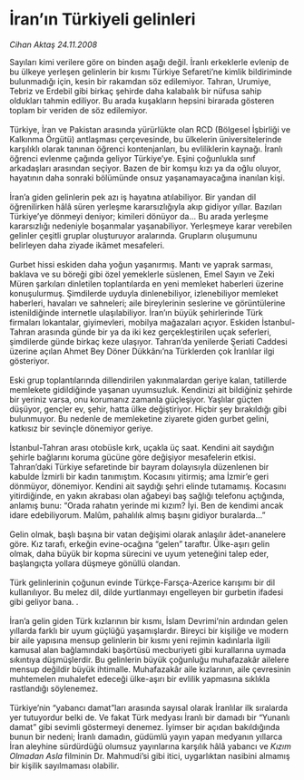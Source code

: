 # İran’ın Türkiyeli gelinleri

*Cihan Aktaş 24.11.2008*

<div class="taraf_structure_2col_1zq">
<div class="margen_n">



 <p>Sayıları kimi verilere göre on binden aşağı değil. İranlı erkeklerle evlenip de bu ülkeye yerleşen gelinlerin bir kısmı Türkiye Sefareti’ne kimlik bildiriminde bulunmadığı için, kesin bir rakamdan söz edilemiyor. Tahran, Urumiye, Tebriz ve Erdebil gibi birkaç şehirde daha kalabalık bir nüfusa sahip oldukları tahmin ediliyor. Bu arada kuşakların hepsini birarada gösteren toplam bir veriden de söz edilemiyor. <br/><br/>Türkiye, İran ve Pakistan arasında yürürlükte olan RCD (Bölgesel İşbirliği ve Kalkınma Örgütü) antlaşması çerçevesinde, bu ülkelerin üniversitelerinde karşılıklı olarak tanınan öğrenci kontenjanları, bu evliliklerin kaynağı. İranlı öğrenci evlenme çağında geliyor Türkiye’ye. Eşini çoğunlukla sınıf arkadaşları arasından seçiyor. Bazen de bir komşu kızı ya da oğlu oluyor, hayatının daha sonraki bölümünde onsuz yaşanamayacağına inanılan kişi. <br/><br/>İran’a giden gelinlerin pek azı iş hayatına atılabiliyor. Bir yandan dil öğrenilirken hâlâ süren yerleşme kararsızlığıyla akıp gidiyor yıllar. Bazıları Türkiye’ye dönmeyi deniyor; kimileri dönüyor da... Bu arada yerleşme kararsızlığı nedeniyle boşanmalar yaşanabiliyor. Yerleşmeye karar verebilen gelinler çeşitli gruplar oluşturuyor aralarında. Grupların oluşumunu belirleyen daha ziyade ikâmet mesafeleri. <br/><br/>Gurbet hissi eskiden daha yoğun yaşanırmış. Mantı ve yaprak sarması, baklava ve su böreği gibi özel yemeklerle süslenen, Emel Sayın ve Zeki Müren şarkıları dinletilen toplantılarda en yeni memleket haberleri üzerine konuşulurmuş. Şimdilerde uyduyla dinlenebiliyor, izlenebiliyor memleket haberleri, havaları ve sahneleri; aile bireylerinin seslerine ve görüntülerine istenildiğinde internetle ulaşılabiliyor. İran’ın büyük şehirlerinde Türk firmaları lokantalar, giyimevleri, mobilya mağazaları açıyor. Eskiden İstanbul-Tahran arasında günde bir ya da iki kez gerçekleştirilen uçak seferleri, şimdilerde günde birkaç keze ulaşıyor. Tahran’da yenilerde Şeriati Caddesi üzerine açılan Ahmet Bey Döner Dükkânı’na Türklerden çok İranlılar ilgi gösteriyor. <br/><br/>Eski grup toplantılarında dillendirilen yakınmalardan geriye kalan, tatillerde memlekete gidildiğinde yaşanan uyumsuzluk. Kendinizi ait bildiğiniz şehirde bir yeriniz varsa, onu korumanız zamanla güçleşiyor. Yaşlılar güçten düşüyor, gençler ev, şehir, hatta ülke değiştiriyor. Hiçbir şey bırakıldığı gibi bulunmuyor. Bu nedenle de memleketine ziyarete giden gurbet gelini, katkısız bir sevinçle dönemiyor geriye. <br/><br/>İstanbul-Tahran arası otobüsle kırk, uçakla üç saat. Kendini ait saydığın şehirle bağlarını koruma gücüne göre değişiyor mesafelerin etkisi. Tahran’daki Türkiye sefaretinde bir bayram dolayısıyla düzenlenen bir kabulde İzmirli bir kadın tanımıştım. Kocasını yitirmiş; ama İzmir’e geri dönmüyor, dönemiyor. Kendini ait saydığı şehri elinde tutamamış. Kocasını yitirdiğinde, en yakın akrabası olan ağabeyi baş sağlığı telefonu açtığında, anlamış bunu: “Orada rahatın yerinde mi kızım? İyi. Ben de kendimi ancak idare edebiliyorum. Malûm, pahalılık almış başını gidiyor buralarda...” <br/><br/>Gelin olmak, başlı başına bir vatan değişimi olarak anlaşılır âdet-ananelere göre. Kız tarafı, erkeğin evine-ocağına “gelen” taraftır. Ülke-aşırı gelin olmak, daha büyük bir kopma sürecini ve uyum yeteneğini talep eder, başlangıçta yollara düşmeye gönüllü olandan. <br/><br/>Türk gelinlerinin çoğunun evinde Türkçe-Farsça-Azerice karışımı bir dil kullanılıyor. Bu melez dil, dilde yurtlanmayı engelleyen bir gurbetin ifadesi gibi geliyor bana. . <br/><br/>İran’a gelin giden Türk kızlarının bir kısmı, İslam Devrimi’nin ardından gelen yıllarda farklı bir uyum güçlüğü yaşamışlardır. Bireyci bir kişiliğe ve modern bir aile yapısına mensup gelinlerin bir kısmı yeni rejimin kadınlarla ilgili kamusal alan bağlamındaki başörtüsü mecburiyeti gibi kurallarına uymada sıkıntıya düşmüşlerdir. Bu gelinlerin büyük çoğunluğu muhafazakâr ailelere mensup değildir büyük ihtimalle. Muhafazakâr aile kızlarının, aile çevresinin muhtemelen muhalefet edeceği ülke-aşırı bir evlilik yapmasına sıklıkla rastlandığı söylenemez. <br/><br/>Türkiye’nin “yabancı damat”ları arasında sayısal olarak İranlılar ilk sıralarda yer tutuyordur belki de. Ve fakat Türk medyası İranlı bir damadı bir “Yunanlı damat” gibi sevimli göstermeyi denemez. İyimser bir açıdan bakıldığında bunun bir nedeni; İranlı damadın, güdümlü yayın yapan medyanın yıllarca İran aleyhine sürdürdüğü olumsuz yayınlarına karşılık hâlâ yabancı ve <i>Kızım Olmadan Asla</i> filminin Dr. Mahmudi’si gibi itici, uygarlıktan nasibini almamış bir kişilik sayılmaması olabilir.</p>

<br/>


<div id="taraf_not">
</div>

</div>


</div>
